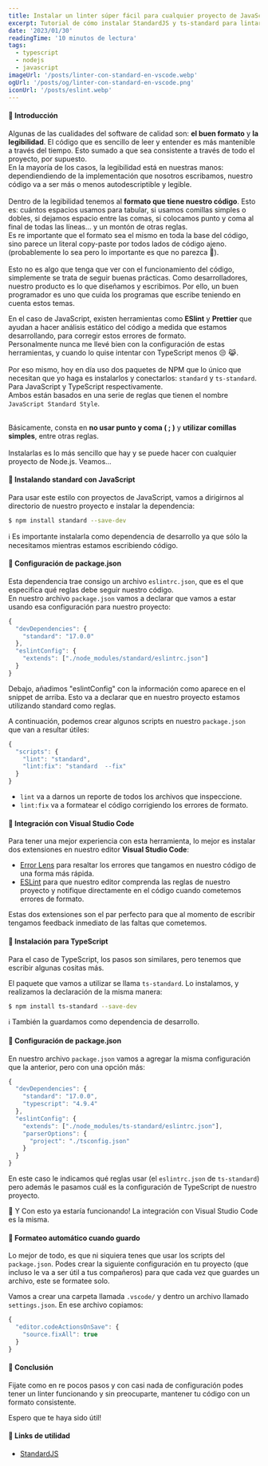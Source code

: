 ```yaml
---
title: Instalar un linter súper fácil para cualquier proyecto de JavaScript o Typescript
excerpt: Tutorial de cómo instalar StandardJS y ts-standard para lintar y formatear tu código de forma automática en cualquier proyecto de Node.js sin configuración en Visual Studio Code
date: '2023/01/30'
readingTime: '10 minutos de lectura'
tags:
  - typescript
  - nodejs
  - javascript
imageUrl: '/posts/linter-con-standard-en-vscode.webp'
ogUrl: '/posts/og/linter-con-standard-en-vscode.png'
iconUrl: '/posts/eslint.webp'
---
```


#### 🔹 Introducción

Algunas de las cualidades del software de calidad son: **el buen formato** y
**la legibilidad**. El código que es sencillo de leer y entender es más
mantenible a través del tiempo. Esto sumado a que sea consistente a través de
todo el proyecto, por supuesto.
<br> En la mayoría de los casos, la legibilidad está en nuestras manos:
dependiendiendo de la implementación que nosotros escribamos, nuestro código va
a ser más o menos autodescriptible y legible.
<br><br> Dentro de la legibilidad tenemos al **formato que tiene nuestro
código**. Esto es: cuántos espacios usamos para tabular, si usamos comillas
simples o dobles, si dejamos espacio entre las comas, si colocamos punto y coma
al final de todas las líneas... y un montón de otras reglas.
<br> Es re importante que el formato sea el mismo en toda la base del código,
sino parece un literal copy-paste por todos lados de código ajeno.
(probablemente lo sea pero lo importante es que no parezca 🧐).
<br>
<br> Esto no es algo que tenga que ver con el funcionamiento del código,
simplemente se trata de seguir buenas prácticas. Como desarrolladores, nuestro
producto es lo que diseñamos y escribimos. Por ello, un buen programador es uno
que cuida los programas que escribe teniendo en cuenta estos temas.

En el caso de JavaScript, existen herramientas como **ESlint** y **Prettier**
que ayudan a hacer análisis estático del código a medida que estamos
desarrollando, para corregir estos errores de formato.
<br> Personalmente nunca me llevé bien con la configuración de estas
herramientas, y cuando lo quise intentar con TypeScript menos 😒 😹.
<br><br> Por eso mismo, hoy en día uso dos paquetes de NPM que lo único que
necesitan que yo haga es instalarlos y conectarlos: `standard` y `ts-standard`.
Para JavaScript y TypeScript respectivamente.
<br> Ambos están basados en una serie de reglas que tienen el nombre
`JavaScript Standard Style`.

<br> Básicamente, consta en <b>no usar punto y coma ( ; )</b> y <b>utilizar
comillas simples</b>, entre otras reglas.
<br><br> Instalarlas es lo más sencillo que hay y se puede hacer con cualquier
proyecto de Node.js. Veamos...

#### 🔹 Instalando standard con JavaScript

Para usar este estilo con proyectos de JavaScript, vamos a dirigirnos al
directorio de nuestro proyecto e instalar la dependencia:

```bash
$ npm install standard --save-dev
```

ℹ️ Es importante instalarla como dependencia de desarrollo ya que sólo la
necesitamos mientras estamos escribiendo código.

#### 🔹 Configuración de package.json

Esta dependencia trae consigo un archivo `eslintrc.json`, que es el que
especifica qué reglas debe seguir nuestro código.
<br> En nuestro archivo `package.json` vamos a declarar que vamos a estar usando
esa configuración para nuestro proyecto:

```javascript
{
  "devDependencies": {
    "standard": "17.0.0"
  },
  "eslintConfig": {
  	"extends": ["./node_modules/standard/eslintrc.json"]
  }
}
```

Debajo, añadimos "eslintConfig" con la información como aparece en el snippet de
arriba. Esto va a declarar que en nuestro proyecto estamos utilizando standard
como reglas.

A continuación, podemos crear algunos scripts en nuestro `package.json` que van
a resultar útiles:

```javascript
{
  "scripts": {
    "lint": "standard",
    "lint:fix": "standard  --fix"
  }
}
```

- `lint` va a darnos un reporte de todos los archivos que inspeccione.
- `lint:fix` va a formatear el código corrigiendo los errores de formato.

#### 🔹 Integración con Visual Studio Code

Para tener una mejor experiencia con esta herramienta, lo mejor es instalar dos
extensiones en nuestro editor **Visual Studio Code**:

- [Error Lens](https://marketplace.visualstudio.com/items?itemName=usernamehw.errorlens)
  para resaltar los errores que tangamos en nuestro código de una forma más
  rápida.
- [ESLint](https://marketplace.visualstudio.com/items?itemName=dbaeumer.vscode-eslint)
  para que nuestro editor comprenda las reglas de nuestro proyecto y notifique
  directamente en el código cuando cometemos errores de formato.

Estas dos extensiones son el par perfecto para que al momento de escribir
tengamos feedback inmediato de las faltas que cometemos.

#### 🔹 Instalación para TypeScript

Para el caso de TypeScript, los pasos son similares, pero tenemos que escribir
algunas cositas más.

El paquete que vamos a utilizar se llama `ts-standard`. Lo instalamos, y
realizamos la declaración de la misma manera:

```bash
$ npm install ts-standard --save-dev
```

ℹ️ También la guardamos como dependencia de desarrollo.

#### 🔹 Configuración de package.json

En nuestro archivo `package.json` vamos a agregar la misma configuración que la
anterior, pero con una opción más:

```javascript
{
  "devDependencies": {
    "standard": "17.0.0",
    "typescript": "4.9.4"
  },
  "eslintConfig": {
    "extends": ["./node_modules/ts-standard/eslintrc.json"],
    "parserOptions": {
      "project": "./tsconfig.json"
    }
  }
}
```

En este caso le indicamos qué reglas usar (el `eslintrc.json` de `ts-standard`)
pero además le pasamos cuál es la configuración de TypeScript de nuestro
proyecto.

🎉 Y Con esto ya estaría funcionando! La integración con Visual Studio Code es
la misma.

#### 🔹 Formateo automático cuando guardo

Lo mejor de todo, es que ni siquiera tenes que usar los scripts del
`package.json`. Podes crear la siguiente configuración en tu proyecto (que
incluso le va a ser útil a tus compañeros) para que cada vez que guardes un
archivo, este se formatee solo.

Vamos a crear una carpeta llamada `.vscode/` y dentro un archivo llamado
`settings.json`. En ese archivo copiamos:

```javascript
{
  "editor.codeActionsOnSave": {
    "source.fixAll": true
  }
}
```

#### 🔹 Conclusión

Fijate como en re pocos pasos y con casi nada de configuración podes tener un
linter funcionando y sin preocuparte, mantener tu código con un formato
consistente.

Espero que te haya sido útil!

#### 🔹 Links de utilidad

- [StandardJS](https://standardjs.com/)
